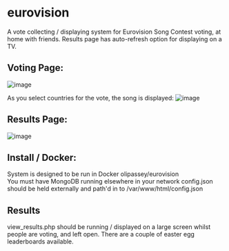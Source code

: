 # eurovision
 A vote collecting / displaying system for Eurovision Song Contest voting, at home with friends. Results page has auto-refresh option for displaying on a TV.

## Voting Page:
![image](https://user-images.githubusercontent.com/7745805/235271238-5175c4c3-a004-4edf-bcf0-3e2b57077634.png)

As you select countries for the vote, the song is displayed:
![image](https://user-images.githubusercontent.com/7745805/235271374-5e12b51e-2641-4c08-8c59-11fbe03be876.png)

## Results Page:
![image](https://user-images.githubusercontent.com/7745805/235271317-3150db75-655f-4856-840f-3ca03e94338e.png)

## Install / Docker:
System is designed to be run in Docker olipassey/eurovision  
You must have MongoDB running elsewhere in your network 
config.json should be held externally and path'd in to /var/www/html/config.json 

## Results
view_results.php should be running / displayed on a large screen whilst people are voting, and left open. There are a couple of easter egg leaderboards available.
